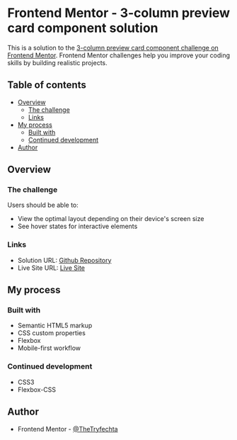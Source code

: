 # Frontend Mentor - 3-column preview card component solution

This is a solution to the [3-column preview card component challenge on Frontend Mentor](https://www.frontendmentor.io/challenges/3column-preview-card-component-pH92eAR2-). Frontend Mentor challenges help you improve your coding skills by building realistic projects.

## Table of contents

- [Overview](#overview)
  - [The challenge](#the-challenge)
  - [Links](#links)
- [My process](#my-process)
  - [Built with](#built-with)
  - [Continued development](#continued-development)
- [Author](#author)

## Overview

### The challenge

Users should be able to:

- View the optimal layout depending on their device's screen size
- See hover states for interactive elements

### Links

- Solution URL: [Github Repository](https://github.com/TheTryfechta/3-column-preview-card-component)
- Live Site URL: [Live Site](https://thetryfechta.github.io/3-column-preview-card-component)

## My process

### Built with

- Semantic HTML5 markup
- CSS custom properties
- Flexbox
- Mobile-first workflow

### Continued development

- CSS3
- Flexbox-CSS

## Author

- Frontend Mentor - [@TheTryfechta](https://www.frontendmentor.io/profile/TheTryfechta)
